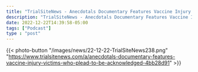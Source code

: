 ```yaml
---
title: "TrialSiteNews - Anecdotals Documentary Features Vaccine Injury Victims who Plead to be Acknowledged"
description: "TrialSiteNews - Anecdotals Documentary Features Vaccine Injury Victims who Plead to be Acknowledged"
date: 2022-12-22T14:39:58-05:00
tags: ["Podcast"]
type : "post"
---
```


{{< photo-button "/images/news/22-12-22-TrialSiteNews238.png" "https://www.trialsitenews.com/a/anecdotals-documentary-features-vaccine-injury-victims-who-plead-to-be-acknowledged-4bb28d91" >}}
